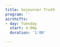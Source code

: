 ```yaml
---
title: Sojourner Truth
program: ''
airshifts:
- day: Tuesday
  start: 4:00p
  duration: '1:00'

---
```

